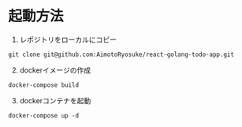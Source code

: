 # 起動方法
1. レポジトリをローカルにコピー
```
git clone git@github.com:AimotoRyosuke/react-golang-todo-app.git
```
2. dockerイメージの作成
```
docker-compose build
```
3. dockerコンテナを起動
```
docker-compose up -d
```